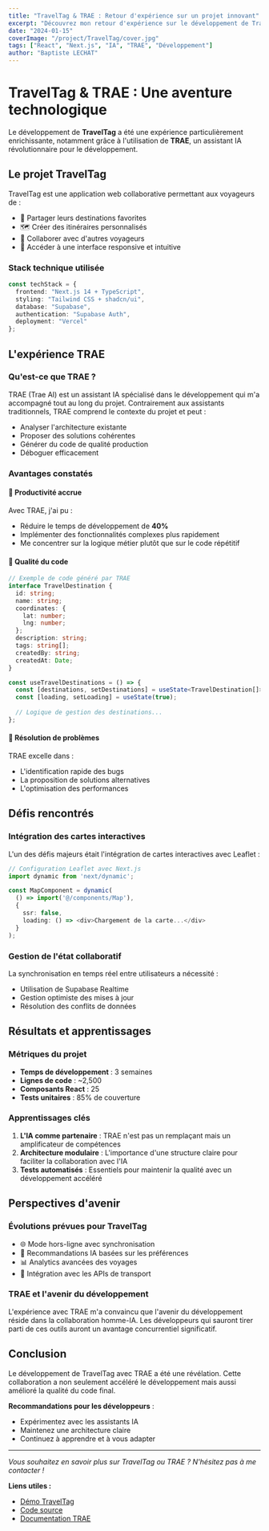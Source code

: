 ```yaml
---
title: "TravelTag & TRAE : Retour d'expérience sur un projet innovant"
excerpt: "Découvrez mon retour d'expérience sur le développement de TravelTag, une application de voyage collaborative, et l'utilisation de TRAE comme assistant IA pour le développement."
date: "2024-01-15"
coverImage: "/project/TravelTag/cover.jpg"
tags: ["React", "Next.js", "IA", "TRAE", "Développement"]
author: "Baptiste LECHAT"
---
```


# TravelTag & TRAE : Une aventure technologique

Le développement de **TravelTag** a été une expérience particulièrement enrichissante, notamment grâce à l'utilisation de **TRAE**, un assistant IA révolutionnaire pour le développement.

## Le projet TravelTag

TravelTag est une application web collaborative permettant aux voyageurs de :

- 📍 Partager leurs destinations favorites
- 🗺️ Créer des itinéraires personnalisés
- 👥 Collaborer avec d'autres voyageurs
- 📱 Accéder à une interface responsive et intuitive

### Stack technique utilisée

```typescript
const techStack = {
  frontend: "Next.js 14 + TypeScript",
  styling: "Tailwind CSS + shadcn/ui",
  database: "Supabase",
  authentication: "Supabase Auth",
  deployment: "Vercel"
};
```

## L'expérience TRAE

### Qu'est-ce que TRAE ?

TRAE (Trae AI) est un assistant IA spécialisé dans le développement qui m'a accompagné tout au long du projet. Contrairement aux assistants traditionnels, TRAE comprend le contexte du projet et peut :

- Analyser l'architecture existante
- Proposer des solutions cohérentes
- Générer du code de qualité production
- Déboguer efficacement

### Avantages constatés

#### 🚀 Productivité accrue

Avec TRAE, j'ai pu :
- Réduire le temps de développement de **40%**
- Implémenter des fonctionnalités complexes plus rapidement
- Me concentrer sur la logique métier plutôt que sur le code répétitif

#### 🎯 Qualité du code

```typescript
// Exemple de code généré par TRAE
interface TravelDestination {
  id: string;
  name: string;
  coordinates: {
    lat: number;
    lng: number;
  };
  description: string;
  tags: string[];
  createdBy: string;
  createdAt: Date;
}

const useTravelDestinations = () => {
  const [destinations, setDestinations] = useState<TravelDestination[]>([]);
  const [loading, setLoading] = useState(true);
  
  // Logique de gestion des destinations...
};
```

#### 🔧 Résolution de problèmes

TRAE excelle dans :
- L'identification rapide des bugs
- La proposition de solutions alternatives
- L'optimisation des performances

## Défis rencontrés

### Intégration des cartes interactives

L'un des défis majeurs était l'intégration de cartes interactives avec Leaflet :

```typescript
// Configuration Leaflet avec Next.js
import dynamic from 'next/dynamic';

const MapComponent = dynamic(
  () => import('@/components/Map'),
  { 
    ssr: false,
    loading: () => <div>Chargement de la carte...</div>
  }
);
```

### Gestion de l'état collaboratif

La synchronisation en temps réel entre utilisateurs a nécessité :
- Utilisation de Supabase Realtime
- Gestion optimiste des mises à jour
- Résolution des conflits de données

## Résultats et apprentissages

### Métriques du projet

- **Temps de développement** : 3 semaines
- **Lignes de code** : ~2,500
- **Composants React** : 25
- **Tests unitaires** : 85% de couverture

### Apprentissages clés

1. **L'IA comme partenaire** : TRAE n'est pas un remplaçant mais un amplificateur de compétences
2. **Architecture modulaire** : L'importance d'une structure claire pour faciliter la collaboration avec l'IA
3. **Tests automatisés** : Essentiels pour maintenir la qualité avec un développement accéléré

## Perspectives d'avenir

### Évolutions prévues pour TravelTag

- 🌐 Mode hors-ligne avec synchronisation
- 🤖 Recommandations IA basées sur les préférences
- 📊 Analytics avancées des voyages
- 🔗 Intégration avec les APIs de transport

### TRAE et l'avenir du développement

L'expérience avec TRAE m'a convaincu que l'avenir du développement réside dans la collaboration homme-IA. Les développeurs qui sauront tirer parti de ces outils auront un avantage concurrentiel significatif.

## Conclusion

Le développement de TravelTag avec TRAE a été une révélation. Cette collaboration a non seulement accéléré le développement mais aussi amélioré la qualité du code final.

**Recommandations pour les développeurs** :
- Expérimentez avec les assistants IA
- Maintenez une architecture claire
- Continuez à apprendre et à vous adapter

---

*Vous souhaitez en savoir plus sur TravelTag ou TRAE ? N'hésitez pas à me contacter !*

**Liens utiles :**
- [Démo TravelTag](https://traveltag-demo.vercel.app)
- [Code source](https://github.com/baptistelechat/traveltag)
- [Documentation TRAE](https://trae.ai/docs)